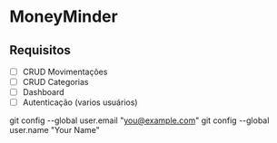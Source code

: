 # MoneyMinder

## Requisitos


- [ ] CRUD Movimentações 
- [ ] CRUD Categorias
- [ ] Dashboard
- [ ] Autenticação (varios usuários)

git config --global user.email "you@example.com"
  git config --global user.name "Your Name"